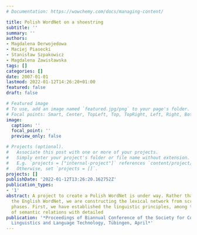 ```yaml
---
# Documentation: https://wowchemy.com/docs/managing-content/

title: Polish WordNet on a shoestring
subtitle: ''
summary: ''
authors:
- Magdalena Derwojedowa
- Maciej Piasecki
- Stanisław Szpakowicz
- Magdalena Zawisławska
tags: []
categories: []
date: 2007-01-01
lastmod: 2022-01-12T14:26:20+01:00
featured: false
draft: false

# Featured image
# To use, add an image named `featured.jpg/png` to your page's folder.
# Focal points: Smart, Center, TopLeft, Top, TopRight, Left, Right, BottomLeft, Bottom, BottomRight.
image:
  caption: ''
  focal_point: ''
  preview_only: false

# Projects (optional).
#   Associate this post with one or more of your projects.
#   Simply enter your project's folder or file name without extension.
#   E.g. `projects = ["internal-project"]` references `content/project/deep-learning/index.md`.
#   Otherwise, set `projects = []`.
projects: []
publishDate: '2022-01-12T13:26:20.162752Z'
publication_types:
- '1'
abstract: A project to create a Polish WordNet is under way. Rather than localise
  the English WordNet, we are constructing the lexical network from scratch, in two
  phases. First, we have established the linguistic principles, among them a list
  of semantic relations with detailed
publication: '*Proceedings of Biannual Conference of the Society for Computational
  Linguistics and Language Technology, Tübingen, April*'
---
```

